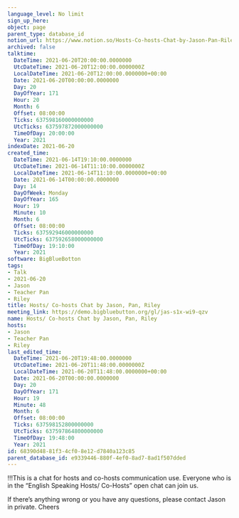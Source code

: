 ```yaml
---
language_level: No limit
sign_up_here: 
object: page
parent_type: database_id
notion_url: https://www.notion.so/Hosts-Co-hosts-Chat-by-Jason-Pan-Riley-68390d4881f34cf08e12d7840a123c85
archived: false
talktime:
  DateTime: 2021-06-20T20:00:00.0000000
  UtcDateTime: 2021-06-20T12:00:00.0000000Z
  LocalDateTime: 2021-06-20T12:00:00.0000000+00:00
  Date: 2021-06-20T00:00:00.0000000
  Day: 20
  DayOfYear: 171
  Hour: 20
  Month: 6
  Offset: 08:00:00
  Ticks: 637598160000000000
  UtcTicks: 637597872000000000
  TimeOfDay: 20:00:00
  Year: 2021
indexDate: 2021-06-20
created_time:
  DateTime: 2021-06-14T19:10:00.0000000
  UtcDateTime: 2021-06-14T11:10:00.0000000Z
  LocalDateTime: 2021-06-14T11:10:00.0000000+00:00
  Date: 2021-06-14T00:00:00.0000000
  Day: 14
  DayOfWeek: Monday
  DayOfYear: 165
  Hour: 19
  Minute: 10
  Month: 6
  Offset: 08:00:00
  Ticks: 637592946000000000
  UtcTicks: 637592658000000000
  TimeOfDay: 19:10:00
  Year: 2021
software: BigBlueBotton
tags:
- Talk
- 2021-06-20
- Jason
- Teacher Pan
- Riley
title: Hosts/ Co-hosts Chat by Jason, Pan, Riley
meeting_link: https://demo.bigbluebutton.org/gl/jas-s1x-wi9-qzv
name: Hosts/ Co-hosts Chat by Jason, Pan, Riley
hosts:
- Jason
- Teacher Pan
- Riley
last_edited_time:
  DateTime: 2021-06-20T19:48:00.0000000
  UtcDateTime: 2021-06-20T11:48:00.0000000Z
  LocalDateTime: 2021-06-20T11:48:00.0000000+00:00
  Date: 2021-06-20T00:00:00.0000000
  Day: 20
  DayOfYear: 171
  Hour: 19
  Minute: 48
  Month: 6
  Offset: 08:00:00
  Ticks: 637598152800000000
  UtcTicks: 637597864800000000
  TimeOfDay: 19:48:00
  Year: 2021
id: 68390d48-81f3-4cf0-8e12-d7840a123c85
parent_database_id: e9339446-880f-4ef0-8ad7-8ad1f507dded
---
```


!!!This is a chat for hosts and co-hosts communication use. Everyone who is in the “English Speaking Hosts/ Co-Hosts” open chat can join us.

If there’s anything wrong or you have any questions, please contact Jason in private. Cheers

